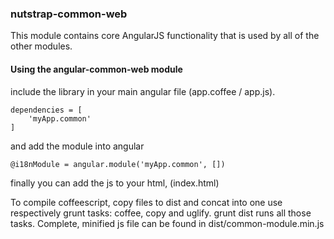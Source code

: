 ### nutstrap-common-web

This module contains core AngularJS functionality that is used by all of the other modules.



#### Using the angular-common-web module

include the library in your main angular file  (app.coffee / app.js).

```
dependencies = [
    'myApp.common'
]
```
and add the module into angular

```
@i18nModule = angular.module('myApp.common', [])
```

finally you can add the js to your html, (index.html)

To compile coffeescript, copy files to dist and concat into one use respectively grunt tasks: coffee, copy and uglify.
grunt dist runs all those tasks.
Complete, minified js file can be found in dist/common-module.min.js

